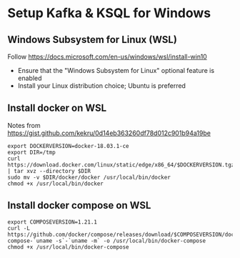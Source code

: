 # Setup Kafka & KSQL for Windows


## Windows Subsystem for Linux (WSL) 

Follow https://docs.microsoft.com/en-us/windows/wsl/install-win10

- Ensure that the "Windows Subsystem for Linux" optional feature is enabled
- Install your Linux distribution choice; Ubuntu is preferred 



## Install docker on WSL

Notes from https://gist.github.com/kekru/0d14eb363260df78d012c901b94a19be

```
export DOCKERVERSION=docker-18.03.1-ce
export DIR=/tmp
curl https://download.docker.com/linux/static/edge/x86_64/$DOCKERVERSION.tgz | tar xvz --directory $DIR
sudo mv -v $DIR/docker/docker /usr/local/bin/docker
chmod +x /usr/local/bin/docker
```

## Install docker compose on WSL
```
export COMPOSEVERSION=1.21.1
curl -L https://github.com/docker/compose/releases/download/$COMPOSEVERSION/docker-compose-`uname -s`-`uname -m` -o /usr/local/bin/docker-compose
chmod +x /usr/local/bin/docker-compose
```

